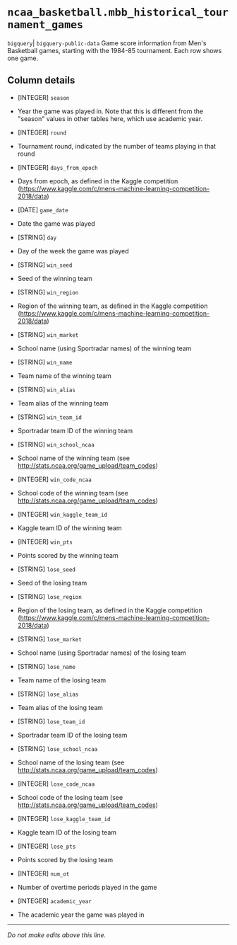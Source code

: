 # `ncaa_basketball.mbb_historical_tournament_games`
`bigquery`| `bigquery-public-data`
Game score information from Men's Basketball games, starting with the 1984-85 tournament. Each row shows one game.

## Column details
* [INTEGER]   `season`
 - Year the game was played in. Note that this is different from the "season" values in other tables here, which use academic year.
* [INTEGER]   `round`
 - Tournament round, indicated by the number of teams playing in that round
* [INTEGER]   `days_from_epoch`
 - Days from epoch, as defined in the Kaggle competition (https://www.kaggle.com/c/mens-machine-learning-competition-2018/data)
* [DATE]      `game_date`
 - Date the game was played
* [STRING]    `day`
 - Day of the week the game was played
* [STRING]    `win_seed`
 - Seed of the winning team
* [STRING]    `win_region`
 - Region of the winning team, as defined in the Kaggle competition (https://www.kaggle.com/c/mens-machine-learning-competition-2018/data)
* [STRING]    `win_market`
 - School name (using Sportradar names) of the winning team
* [STRING]    `win_name`
 - Team name of the winning team
* [STRING]    `win_alias`
 - Team alias of the winning team
* [STRING]    `win_team_id`
 - Sportradar team ID of the winning team
* [STRING]    `win_school_ncaa`
 - School name of the winning team (see http://stats.ncaa.org/game_upload/team_codes)
* [INTEGER]   `win_code_ncaa`
 - School code of the winning team (see http://stats.ncaa.org/game_upload/team_codes)
* [INTEGER]   `win_kaggle_team_id`
 - Kaggle team ID of the winning team
* [INTEGER]   `win_pts`
 - Points scored by the winning team
* [STRING]    `lose_seed`
 - Seed of the losing team
* [STRING]    `lose_region`
 - Region of the losing team, as defined in the Kaggle competition (https://www.kaggle.com/c/mens-machine-learning-competition-2018/data)
* [STRING]    `lose_market`
 - School name (using Sportradar names) of the losing team
* [STRING]    `lose_name`
 - Team name of the losing team
* [STRING]    `lose_alias`
 - Team alias of the losing team
* [STRING]    `lose_team_id`
 - Sportradar team ID of the losing team
* [STRING]    `lose_school_ncaa`
 - School name of the losing team (see http://stats.ncaa.org/game_upload/team_codes)
* [INTEGER]   `lose_code_ncaa`
 - School code of the losing team (see http://stats.ncaa.org/game_upload/team_codes)
* [INTEGER]   `lose_kaggle_team_id`
 - Kaggle team ID of the losing team
* [INTEGER]   `lose_pts`
 - Points scored by the losing team
* [INTEGER]   `num_ot`
 - Number of overtime periods played in the game
* [INTEGER]   `academic_year`
 - The academic year the game was played in

-------------------------------------------------------------------------------
*Do not make edits above this line.*
